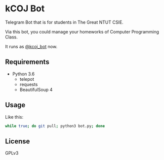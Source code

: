# kCOJ Bot

Telegram Bot that is for students in The Great NTUT CSIE. 

Via this bot, you could manage your homeworks of Computer Programming Class.

It runs as [@kcoj_bot](https://telegram.me/kcoj_bot) now.

## Requirements

- Python 3.6
  - telepot
  - requests
  - BeautifulSoup 4

## Usage

Like this:

```bash
while true; do git pull; python3 bot.py; done
```

## License

GPLv3
